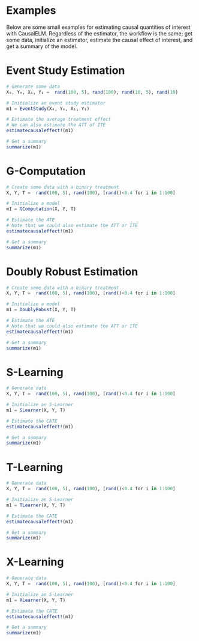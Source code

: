 # Examples
Below are some small examples for estimating causal quantities of interest with CausalELM.
Regardless of the estimator, the workflow is the same; get some data, initialize an 
estimator, estimate the causal effect of interest, and get a summary of the model.

# Event Study Estimation
```julia
# Generate some data
X₀, Y₀, X₁, Y₁ =  rand(100, 5), rand(100), rand(10, 5), rand(10)

# Initialize an event study estimator
m1 = EventStudy(X₀, Y₀, X₁, Y₁)

# Estimate the average treatment effect
# We can also estimate the ATT of ITE
estimatecausaleffect!(m1)

# Get a summary
summarize(m1)
```

# G-Computation
```julia
# Create some data with a binary treatment
X, Y, T =  rand(100, 5), rand(100), [rand()<0.4 for i in 1:100]

# Initialize a model
m1 = GComputation(X, Y, T)

# Estimate the ATE
# Note that we could also estimate the ATT or ITE
estimatecausaleffect!(m1)

# Get a summary
summarize(m1)
```

# Doubly Robust Estimation
```julia
# Create some data with a binary treatment
X, Y, T =  rand(100, 5), rand(100), [rand()<0.4 for i in 1:100]

# Initialize a model
m1 = DoublyRobust(X, Y, T)

# Estimate the ATE
# Note that we could also estimate the ATT or ITE
estimatecausaleffect!(m1)

# Get a summary
summarize(m1)
```

# S-Learning
```julia
# Generate data
X, Y, T =  rand(100, 5), rand(100), [rand()<0.4 for i in 1:100]

# Initialize an S-Learner
m1 = SLearner(X, Y, T)

# Estimate the CATE
estimatecausaleffect!(m1)

# Get a summary
summarize(m1)
```

# T-Learning
```julia
# Generate data
X, Y, T =  rand(100, 5), rand(100), [rand()<0.4 for i in 1:100]

# Initialize an S-Learner
m1 = TLearner(X, Y, T)

# Estimate the CATE
estimatecausaleffect!(m1)

# Get a summary
summarize(m1)
```

# X-Learning
```julia
# Generate data
X, Y, T =  rand(100, 5), rand(100), [rand()<0.4 for i in 1:100]

# Initialize an S-Learner
m1 = XLearner(X, Y, T)

# Estimate the CATE
estimatecausaleffect!(m1)

# Get a summary
summarize(m1)
```
